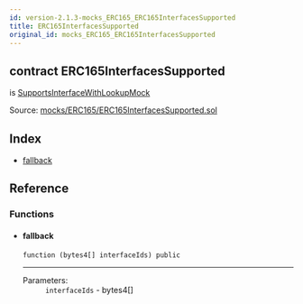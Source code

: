 ```yaml
---
id: version-2.1.3-mocks_ERC165_ERC165InterfacesSupported
title: ERC165InterfacesSupported
original_id: mocks_ERC165_ERC165InterfacesSupported
---
```


<div class="contract-doc"><div class="contract"><h2 class="contract-header"><span class="contract-kind">contract</span> ERC165InterfacesSupported</h2><p class="base-contracts"><span>is</span> <a href="mocks_ERC165_ERC165InterfacesSupported_SupportsInterfaceWithLookupMock.html">SupportsInterfaceWithLookupMock</a></p><div class="source">Source: <a href="https://github.com/OpenZeppelin/zeppelin-solidity/blob/v2.1.3/contracts/mocks/ERC165/ERC165InterfacesSupported.sol" target="_blank">mocks/ERC165/ERC165InterfacesSupported.sol</a></div></div><div class="index"><h2>Index</h2><ul><li><a href="mocks_ERC165_ERC165InterfacesSupported.html#">fallback</a></li></ul></div><div class="reference"><h2>Reference</h2><div class="functions"><h3>Functions</h3><ul><li><div class="item function"><span id="fallback" class="anchor-marker"></span><h4 class="name">fallback</h4><div class="body"><code class="signature">function <strong></strong><span>(bytes4[] interfaceIds) </span><span>public </span></code><hr/><dl><dt><span class="label-parameters">Parameters:</span></dt><dd><div><code>interfaceIds</code> - bytes4[]</div></dd></dl></div></div></li></ul></div></div></div>
